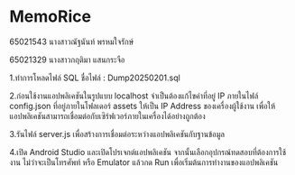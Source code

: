 # MemoRice
65021543 นางสาวณัฐนันท์ พรหมใจรักษ์

65021329 นางสาวกฤติมา แสนกระจือ

1.ทำการโหลดไฟล์ SQL ชื่อไฟล์ : Dump20250201.sql

2.ก่อนใช้งานแอปพลิเคชันในรูปแบบ localhost จำเป็นต้องแก้ไขค่าที่อยู่ IP ภายในไฟล์ config.json ที่อยู่ภายในโฟลเดอร์ assets ให้เป็น IP Address ของเครื่องผู้ใช้งาน เพื่อให้แอปพลิเคชันสามารถเชื่อมต่อกับเซิร์ฟเวอร์ภายในเครื่องได้อย่างถูกต้อง

3.รันไฟล์ server.js เพื่อสร้างการเชื่อมต่อระหว่างแอปพลิเคชันกับฐานข้อมูล

4.เปิด Android Studio และเปิดโปรเจกต์แอปพลิเคชัน จากนั้นเลือกอุปกรณ์ทดสอบที่ต้องการใช้งาน ไม่ว่าจะเป็นโทรศัพท์ หรือ Emulator แล้วกด Run เพื่อเริ่มต้นการทำงานของแอปพลิเคชัน
